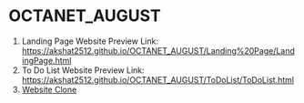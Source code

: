 # OCTANET_AUGUST
1. Landing Page Website Preview Link: https://akshat2512.github.io/OCTANET_AUGUST/Landing%20Page/LandingPage.html
2. To Do List Website Preview Link: https://akshat2512.github.io/OCTANET_AUGUST/ToDoList/ToDoList.html
3. [Website Clone](https://akshat2512.github.io/OCTANET_AUGUST/Website%20Clone/main.html)
